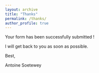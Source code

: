```yaml
---
layout: archive
title: "Thanks"
permalink: /thanks/
author_profile: true
---
```


Your form has been successfully submitted !

I will get back to you as soon as possible.

Best,

Antoine Soetewey
